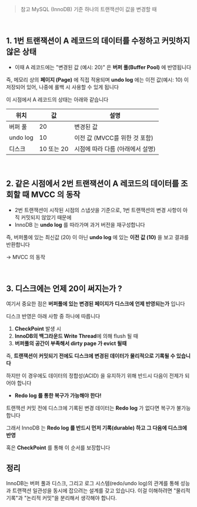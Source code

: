 > 참고
> MySQL (InnoDB) 기준 하나의 트랜잭션이 값을 변경할 때

</br>

## 1. 1번 트랜잭션이 A 레코드의 데이터를 수정하고 커밋하지 않은 상태

- 이때 A 레코드에는 "변경된 값 (예시: 20)" 은 **버퍼 풀(Buffer Pool)** 에 반영됩니다

즉, 메모리 상의 **페이지 (Page)** 에 직접 적용되며 **undo log** 에는 이전 값(예시: 10) 이 저장되어 있어, 나중에 롤백 시 사용할 수 있게 됩니다

이 시점에서 A 레코드의 상태는 아래와 같습니다

| 위치     | 값         | 설명                             |
| -------- | ---------- | -------------------------------- |
| 버퍼 풀  | 20         | 변경된 값                        |
| undo log | 10         | 이전 값 (MVCC를 위한 것 포함)    |
| 디스크   | 10 또는 20 | 시점에 따라 다름 (아래에서 설명) |

</br>

## 2. 같은 시점에서 2번 트랜잭션이 A 레코드의 데이터를 조회할 때 MVCC 의 동작

- 2번 트랜잭션이 시작된 시점의 스냅샷을 기준으로, 1번 트랜잭션의 변경 사항이 아직 커밋되지 않았기 때문에
- InnoDB 는 **undo log** 를 따라가며 과거 버전을 재구성합니다

즉, 버퍼풀에 있는 최신값 (20) 이 아닌 **undo log** 에 있는 **이전 값 (10)** 을 보고 결과를 반환합니다

→ MVCC 의 동작

</br>

## 3. 디스크에는 언제 20이 써지는가 ?

여기서 중요한 점은 **버퍼풀에 있는 변경된 페이지가 디스크에 언제 반영되는가** 입니다

디스크 반영은 아래 사항 중 하나에 따릅니다

1. **CheckPoint** 발생 시
2. **InnoDB의 백그라운드 Write Thread**에 의해 flush 될 때
3. **버퍼풀의 공간이 부족해서 dirty page 가 evict 될때**

즉, **트랜잭션이 커밋되기 전에도 디스크에 변경된 데이터가 물리적으로 기록될 수 있습니다**

하지만 이 경우에도 데이터의 정합성(ACID) 을 유지하기 위해 반드시 다음이 전제가 되어야 합니다

- **Redo log 를 통한 복구가 가능해야 한다!**

트랜잭션 커밋 전에 디스크에 기록된 변경 데이터는 **Redo log** 가 없다면 복구가 불가능합니다

그래서 InnoDB 는 **Redo log 를 반드시 먼저 기록(durable) 하고 그 다음에 디스크에 반영**

혹은 **CheckPoint** 를 통해 이 순서를 보장합니다

## 정리

InnoDB는 버퍼 풀과 디스크, 그리고 로그 시스템(redo/undo log)의 관계를 통해 성능과 트랜잭션 일관성을 동시에 잡으려는 설계를 갖고 있습니다.
이걸 이해하려면 "물리적 기록"과 "논리적 커밋"을 분리해서 생각해야 합니다.
